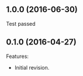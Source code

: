 <!--
	Markdown
	Copyright 2016 IS2T. All rights reserved.
	IS2T PROPRIETARY/CONFIDENTIAL. Use is subject to license terms.
-->

## 1.0.0 (2016-06-30)
Test passed
  
## 0.1.0 (2016-04-27)
Features:
  - Initial revision.